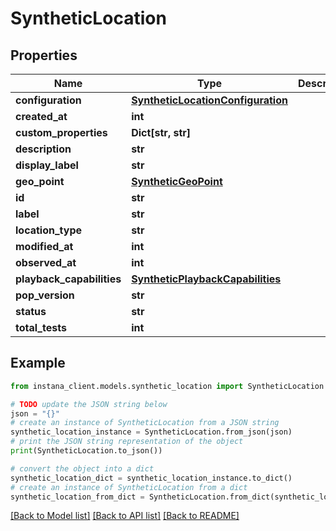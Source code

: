 # SyntheticLocation


## Properties

Name | Type | Description | Notes
------------ | ------------- | ------------- | -------------
**configuration** | [**SyntheticLocationConfiguration**](SyntheticLocationConfiguration.md) |  | [optional] 
**created_at** | **int** |  | [optional] 
**custom_properties** | **Dict[str, str]** |  | [optional] 
**description** | **str** |  | [optional] 
**display_label** | **str** |  | [optional] 
**geo_point** | [**SyntheticGeoPoint**](SyntheticGeoPoint.md) |  | 
**id** | **str** |  | [optional] 
**label** | **str** |  | 
**location_type** | **str** |  | 
**modified_at** | **int** |  | [optional] 
**observed_at** | **int** |  | [optional] 
**playback_capabilities** | [**SyntheticPlaybackCapabilities**](SyntheticPlaybackCapabilities.md) |  | 
**pop_version** | **str** |  | [optional] 
**status** | **str** |  | [optional] 
**total_tests** | **int** |  | [optional] 

## Example

```python
from instana_client.models.synthetic_location import SyntheticLocation

# TODO update the JSON string below
json = "{}"
# create an instance of SyntheticLocation from a JSON string
synthetic_location_instance = SyntheticLocation.from_json(json)
# print the JSON string representation of the object
print(SyntheticLocation.to_json())

# convert the object into a dict
synthetic_location_dict = synthetic_location_instance.to_dict()
# create an instance of SyntheticLocation from a dict
synthetic_location_from_dict = SyntheticLocation.from_dict(synthetic_location_dict)
```
[[Back to Model list]](../README.md#documentation-for-models) [[Back to API list]](../README.md#documentation-for-api-endpoints) [[Back to README]](../README.md)


